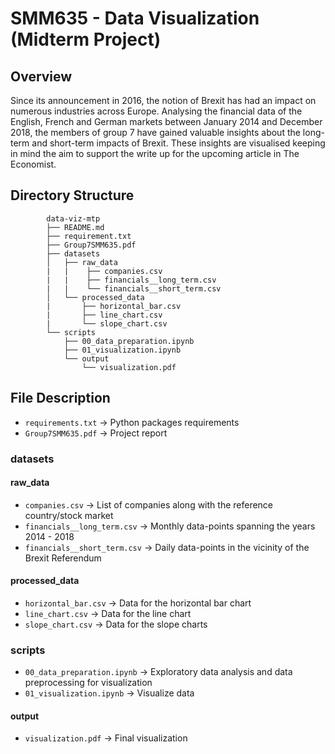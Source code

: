 # **SMM635 - Data Visualization (Midterm Project)**

## **Overview**
Since its announcement in 2016, the notion of Brexit has had an impact on numerous industries across Europe. Analysing the financial data of the English, French and German markets between January 2014 and December 2018, the members of group 7 have gained valuable insights about the long-term and short-term impacts of Brexit. These insights are visualised keeping in mind the aim to support the write up for the upcoming article in The Economist.

## **Directory Structure**

```
        data-viz-mtp
        ├── README.md
        ├── requirement.txt
        ├── Group7SMM635.pdf
        ├── datasets
        │   ├── raw_data
        |   |    ├── companies.csv
        |   |    ├── financials__long_term.csv
        |   |    └── financials__short_term.csv
        │   └── processed_data
        |       ├── horizontal_bar.csv
        |       ├── line_chart.csv
        |       └── slope_chart.csv
        └── scripts
            ├── 00_data_preparation.ipynb
            ├── 01_visualization.ipynb
            └── output
                └── visualization.pdf

```

## File Description
-   `requirements.txt` -> Python packages requirements
-   `Group7SMM635.pdf` -> Project report
### datasets
#### raw_data
-   `companies.csv` -> List of companies along with the reference country/stock market
-   `financials__long_term.csv` -> Monthly data-points spanning the years 2014 - 2018
-   `financials__short_term.csv` -> Daily data-points in the vicinity of the Brexit Referendum

#### processed_data
-   `horizontal_bar.csv` -> Data for the horizontal bar chart
-   `line_chart.csv` -> Data for the line chart
-   `slope_chart.csv` -> Data for the slope charts

### scripts
-   `00_data_preparation.ipynb` -> Exploratory data analysis and data preprocessing for visualization 
-   `01_visualization.ipynb` -> Visualize data

#### output
-   `visualization.pdf` -> Final visualization

